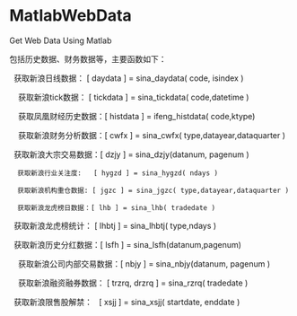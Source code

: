 # MatlabWebData
Get Web Data Using Matlab
  
 包括历史数据、财务数据等，主要函数如下：
  
      获取新浪日线数据：   [ daydata ] = sina_daydata( code, isindex )
    
      获取新浪tick数据：   [ tickdata ] = sina_tickdata( code,datetime )
    
      获取凤凰财经历史数据：[ histdata ] = ifeng_histdata( code,ktype)
    
      获取新浪财务分析数据：[ cwfx ] = sina_cwfx( type,datayear,dataquarter )
    
      获取新浪大宗交易数据：[ dzjy ] = sina_dzjy(datanum, pagenum )
    
      获取新浪行业关注度:   [ hygzd ] = sina_hygzd( ndays )
      
      获取新浪机构重仓数据: [ jgzc ] = sina_jgzc( type,datayear,dataquarter )
      
      获取新浪龙虎榜日数据：[ lhb ] = sina_lhb( tradedate )
    
      获取新浪龙虎榜统计：  [ lhbtj ] = sina_lhbtj( type,ndays )
    
      获取新浪历史分红数据：[ lsfh ] = sina_lsfh(datanum,pagenum)
    
      获取新浪公司内部交易数据：[ nbjy ] = sina_nbjy(datanum, pagenum )
    
      获取新浪融资融券数据： [ trzrq, drzrq ] = sina_rzrq( tradedate )
    
      获取新浪限售股解禁：   [ xsjj ] = sina_xsjj( startdate, enddate )
    
    
    
